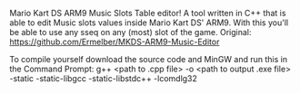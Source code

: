 Mario Kart DS ARM9 Music Slots Table editor!
A tool written in C++ that is able to edit Music slots values inside Mario Kart DS' ARM9. With this you'll be able to use any sseq on any (most) slot of the game.
Original: https://github.com/Ermelber/MKDS-ARM9-Music-Editor

To compile yourself download the source code and MinGW and run this in the Command Prompt:
g++ <path to .cpp file> -o <path to output .exe file> -static -static-libgcc -static-libstdc++ -lcomdlg32
